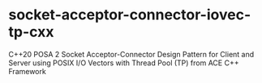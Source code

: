 # socket-acceptor-connector-iovec-tp-cxx
C++20 POSA 2 Socket Acceptor-Connector Design Pattern for Client and Server using POSIX I/O Vectors with Thread Pool (TP) from ACE C++ Framework
